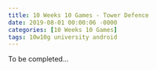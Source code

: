 ```yaml
---
title: 10 Weeks 10 Games - Tower Defence
date: 2019-08-01 00:00:06 -0000
categories: [10 Weeks 10 Games]
tags: 10w10g university android
---
```

To be completed...
